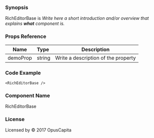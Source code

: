 ### Synopsis

RichEditorBase is 
*Write here a short introduction and/or overview that explains **what** component is.*

### Props Reference

| Name                           | Type                    | Description                                                 |
| ------------------------------ | :---------------------- | ----------------------------------------------------------- |
| demoProp                       | string                  | Write a description of the property                         |

### Code Example

```
<RichEditorBase />
```

### Component Name

RichEditorBase

### License

Licensed by © 2017 OpusCapita

